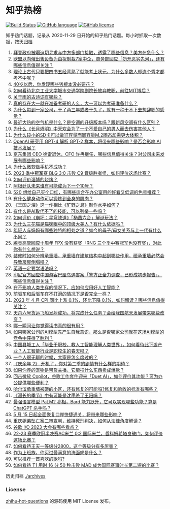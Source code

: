 # 知乎热榜
[![Build Status](https://github.com/ToWeLong/zhihu-hot-questions/workflows/CI/badge.svg)](https://github.com/ToWeLong/zhihu-hot-questions/actions)
[![GitHub language](https://img.shields.io/badge/language-golang-orange.svg)](https://golang.org/)
[![GitHub license](https://img.shields.io/github/license/ToWeLong/zhihu-hot-questions)](https://github.com/ToWeLong/zhihu-hot-questions/blob/main/LICENSE)

知乎热门话题，记录从 2020-11-29 日开始的知乎热门话题。每小时抓取一次数据，按天[归档](./archives)

<!-- BEGIN -->

1. [拜登政府被曝迫切寻求与中方多部门接触，透露了哪些信息？美方在急什么？](https://www.zhihu.com/question/600414768)
1. [欧盟以向俄出售设备为由拟制裁7家中企，商务部回应「勿开恶劣先河」，还有哪些信息值得关注？](https://www.zhihu.com/question/600386945)
1. [理论上古代只要把四书五经背熟了就能考上状元，为什么多数人却连个秀才都考不中呢？](https://www.zhihu.com/question/599169937)
1. [40岁以后，你发现哪些钱根本没必要花？](https://www.zhihu.com/question/593808844)
1. [如何看待北京工业大学城市交通学院副院长放弃教职，前往MIT博后？](https://www.zhihu.com/question/598864518)
1. [关于雨的古诗词有哪些？](https://www.zhihu.com/question/598843595)
1. [真的存在大一就在准备考研的人么，大一可以为考研准备什么？](https://www.zhihu.com/question/444426871)
1. [为什么每到一家公司，干了两三年或者干久了，就有一种干不下去想辞职的感觉？](https://www.zhihu.com/question/337080136)
1. [最近大热的空气机是什么？是空调的升级版本吗？跟新风空调有什么区别？](https://www.zhihu.com/question/599976853)
1. [为什么《长月烬明》中天欢会为了一个不爱自己的男人而去伤害其他人？](https://www.zhihu.com/question/595438683)
1. [为什么较小的SD卡可以做1T容量而同容量M.2固态却需更大体积？](https://www.zhihu.com/question/590680982)
1. [OpenAI 研究用 GPT-4 解析 GPT-2 样本，将带来哪些影响？是否会影响 AI 技术发展？](https://www.zhihu.com/question/600308891)
1. [京东集团 CEO 徐雷退休，CFO 许冉继任，哪些信息值得关注？对公司未来发展有哪些影响？](https://www.zhihu.com/question/600399836)
1. [为什么微软做手机不成功？](https://www.zhihu.com/question/589837109)
1. [2023 季中冠军赛 BLG 3:0 击败 C9 晋级胜者组，如何评价这场比赛？](https://www.zhihu.com/question/600421745)
1. [如何评价淄博的烧烤？](https://www.zhihu.com/question/510779192)
1. [阿根廷队未来谁有可能成为下一个10号？](https://www.zhihu.com/question/599958568)
1. [520 想给自己买个口红，有哪些适合在办公室用的好看又低调的色号推荐？](https://www.zhihu.com/question/599194598)
1. [有什么健身动作可以锻炼到全身的肌肉？](https://www.zhihu.com/question/598549743)
1. [《王国之泪》这一作相比《旷野之息》制作水平如何？](https://www.zhihu.com/question/598861888)
1. [有什么是AI取代不了的技能，可以列举一些吗？](https://www.zhihu.com/question/591359390)
1. [如何评价《崩坏：星穹铁道》「枘凿六合」解谜玩法？](https://www.zhihu.com/question/599519849)
1. [为什么三花猫是猫咪眼中的顶级大美人？有什么依据吗？](https://www.zhihu.com/question/587101085)
1. [年轻人与妈妈有哪些独特的相处之道？如今的母子/母女关系与上一代有什么不同？](https://www.zhihu.com/question/599929515)
1. [腾竞高管回应十周年 FPX 没有获奖「RNG 三个季中赛冠军也没有奖」，对此你有什么想说？](https://www.zhihu.com/question/600382501)
1. [装修时如何分辨承重墙，承重墙在建筑结构中起到哪些作用，砸承重墙必然会导致房屋倒塌吗？](https://www.zhihu.com/question/600333450)
1. [英语一定要学语法吗？](https://www.zhihu.com/question/596694235)
1. [印尼官方回应中国游客巴厘岛遇害案「警方正全力调查，已形成初步报告」，哪些信息值得关注？](https://www.zhihu.com/question/600353622)
1. [在不影响人类生存的情况下，应如何应用好人工智能？](https://www.zhihu.com/question/600141690)
1. [前驱车和后驱车在不打滑的情况下是否完全一样？](https://www.zhihu.com/question/575713326)
1. [2023 年 4 月 CPI 同比上涨 0.1%，环比下降 0.1%，如何解读？哪些信息值得关注？](https://www.zhihu.com/question/600321470)
1. [天舟六号货运飞船发射成功，将完成什么任务？会给我国航天发展带来哪些改变？](https://www.zhihu.com/question/599752541)
1. [哪一瞬间让你觉得读书真的很有用？](https://www.zhihu.com/question/304762066)
1. [如果哪家公司的AI模型先产生自我意识，那么是否哪家公司就在这场AI模型的竞争中获得了胜利？](https://www.zhihu.com/question/596628389)
1. [中国县城工人「毕业于职校，教人工智能理解人类世界」，如何看待此下游产业？人工智能行业是职校生的春天吗？](https://www.zhihu.com/question/599741943)
1. [一个人很无聊的时候，大家是怎么度过的？](https://www.zhihu.com/question/599840116)
1. [《庆余年 2》 开机了，你对第二季的剧情有什么样的期待？](https://www.zhihu.com/question/600181489)
1. [如果你养的宠物是带货主播，它能把什么东西卖成爆款？](https://www.zhihu.com/question/599808890)
1. [回击微软 Copilot，谷歌工作套件迎来「Duet AI」，如何评价其功能？可为办公提供哪些便利？](https://www.zhihu.com/question/600314393)
1. [哈尔滨承重墙被砸的小区，还有修复的可能吗?修复和验收的标准有哪些？](https://www.zhihu.com/question/600332434)
1. [《漫长的季节》中有可能是沈墨杀了王阳吗？](https://www.zhihu.com/question/599542782)
1. [最强语言模型 PaLM2 亮相，Bard 能力跃升，它可以实现哪些功能？算是 ChatGPT 杀手吗？](https://www.zhihu.com/question/600313536)
1. [5 月 15 日起全面恢复口岸快捷通关，将带来哪些影响？](https://www.zhihu.com/question/600314844)
1. [重庆姐弟坠亡案二审宣判，维持死刑判决，如何从法律角度解读？](https://www.zhihu.com/question/600325987)
1. [谷歌 I/O 2023 大会有哪些看点？](https://www.zhihu.com/question/600311875)
1. [22-23 赛季欧冠半决赛AC米兰 0:2 国际米兰，哲科姆希塔良破门，如何评价这场比赛？](https://www.zhihu.com/question/600285081)
1. [如何看待王天一等级分2800，这个等级分有多厉害？](https://www.zhihu.com/question/600340353)
1. [作为上班族，你买过最满意的洗面奶是什么？](https://www.zhihu.com/question/591302115)
1. [可以推荐一首喜欢的歌吗?](https://www.zhihu.com/question/600144356)
1. [如何看待 T1 用时 16 分 50 秒击败 MAD 成为国际赛事时长第二短的比赛？](https://www.zhihu.com/question/600353150)

<!-- END -->

历史归档 [./archives](./archives)


### License
[zhihu-hot-questions](https://github.com/towelong/zhihu-hot-questions) 的源码使用 MIT License 发布。